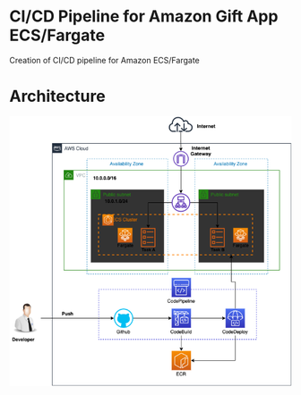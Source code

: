 # CI/CD Pipeline for Amazon Gift App ECS/Fargate

Creation of CI/CD pipeline for Amazon ECS/Fargate


# Architecture

![asg](assets/Pipeline.png)
